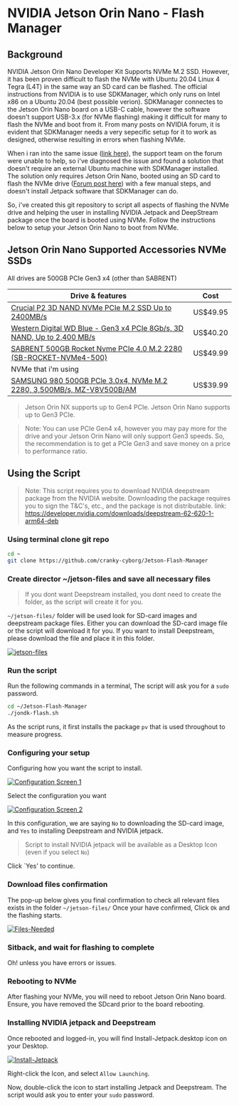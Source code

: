 # NVIDIA Jetson Orin Nano - Flash Manager

## Background

NVIDIA Jetson Orin Nano Developer Kit Supports NVMe M.2 SSD. However, it has been proven difficult to flash the NVMe with Ubuntu 20.04 Linux 4 Tegra (L4T) in the same way an SD card can be flashed. 
The official instructions from NVIDIA is to use SDKManager, which only runs on Intel x86 on a Ubuntu 20.04 (best possible verion). SDKManager connectes to the Jetson Orin Nano board on a USB-C cable, however the software doesn't support USB-3.x (for NVMe flashing) making it difficult for many to flash the NVMe and boot from it. From many posts on NVIDIA forum, it is evident that SDKManager needs a very sepecific setup for it to work as designed, otherwise resulting in errors when flashing NVMe.

When i ran into the same issue ([link here](https://forums.developer.nvidia.com/t/jetson-orin-nano-developer-kit-boot-from-nvme/250744/8 "link here")), the support team on the forum were unable to help, so i've diagnosed the issue and found a solution that doesn't require an external Ubuntu machine with SDKManager installed. The solution only requires Jetson Orin Nano, booted using an SD card to flash the NVMe drive ([Forum post here](https://forums.developer.nvidia.com/t/blog-boot-from-nvme-without-using-sdkmanager-or-external-ubuntu-pc-a-solution-that-works/252757 "Forum post here")) with a few manual steps, and doesn't install Jetpack software that SDKManager can do.

So, i've created this git repository to script all aspects of flashing the NVMe drive and helping the user in installing NVIDIA Jetpack and DeepStream package once the board is booted using NVMe. Follow the instructions below to setup your Jetson Orin Nano to boot from NVMe.

## Jetson Orin Nano Supported Accessories NVMe SSDs
All drives are 500GB PCIe Gen3 x4 (other than SABRENT)

|  Drive & features |   Cost |
| ------------ | ------------ |
|  [Crucial P2 3D NAND NVMe PCIe M.2 SSD Up to 2400MB/s](https://amzn.to/42NYh4P "Crucial P2 3D NAND NVMe PCIe M.2 SSD Up to 2400MB/s")  | US$49.95  |
|  [Western Digital WD Blue - Gen3 x4 PCIe 8Gb/s, 3D NAND, Up to 2,400 MB/s](https://amzn.to/3nIOkXz "Western Digital WD Blue - Gen3 x4 PCIe 8Gb/s, 3D NAND, Up to 2,400 MB/s") |  US$40.20 |
|  [SABRENT 500GB Rocket Nvme PCIe 4.0 M.2 2280 (SB-ROCKET-NVMe4-500)](https://amzn.to/42NYIft "SABRENT 500GB Rocket Nvme PCIe 4.0 M.2 2280 (SB-ROCKET-NVMe4-500)") |  US$49.99  |
|NVMe that i'm using |
|[SAMSUNG 980 500GB PCle 3.0x4, NVMe M.2 2280,  3,500MB/s, MZ-V8V500B/AM](https://amzn.to/3VdcNAh "SAMSUNG 980 500GB PCle 3.0x4, NVMe M.2 2280,  3,500MB/s, MZ-V8V500B/AM")|US$39.99|

> Jetson Orin NX supports up to Gen4 PCIe. Jetson Orin Nano supports
up to Gen3 PCIe.

> Note: You can use PCIe Gen4 x4, however you may pay more for the drive and your Jetson Orin Nano will only support Gen3 speeds. So, the recommendation is to get a PCIe Gen3 and save money on a price to performance ratio.

## Using the Script
> Note: This script requires you to download NVIDIA deepstream package from the NVIDIA website. Downloading the package requires you to sign the T&C's, etc., and the package is not distributable. 
> link: https://developer.nvidia.com/downloads/deepstream-62-620-1-arm64-deb 

### Using terminal clone git repo

```bash
cd ~
git clone https://github.com/cranky-cyborg/Jetson-Flash-Manager

```
### Create director ~/jetson-files and save all necessary files
> If you dont want Deepstream installed, you dont need to create the folder, as the script will create it for you.

`~/jetson-files/` folder will be used look for SD-card images and deepstream package files. 
Either you can download the SD-card image file or the script will download it for you.
If you want to install Deepstream, please download the file and place it in this folder.

[![jetson-files](./pictures/jetson-files.png "jetson-files")](./pictures/jetson-files "jetson-files")

### Run the script

Run the following commands in a terminal,
The script will ask you for a `sudo` password.

```bash
cd ~/Jetson-Flash-Manager
./jondk-flash.sh

```
As the script runs, it first installs the package `pv` that is used throughout to measure progress.

### Configuring your setup

Configuring how you want the script to install.

[![Configuration Screen 1](./pictures/jon-script-config.png "Configuration Screen 1")](./pictures/jon-script-config.png "Configuration Screen 1")

Select the configuration you want

[![Configuration Screen 2](./pictures/jon-script-conf2.png "Configuration Screen 2")](./pictures/jon-script-conf2.png "Configuration Screen 2")

In this configuration, we are saying `No` to downloading the SD-card image, and `Yes` to installing Deepstream and NVIDIA jetpack.
> Script to install NVIDIA jetpack will be available as a Desktop Icon (even if you select `No`)

Click `Yes' to continue.

### Download files confirmation

The pop-up below gives you final confirmation to check all relevant files exists in the folder `~/jetson-files/`
Once your have confirmed, Click `Ok` and the flashing starts. 

[![Files-Needed](./pictures/file-needed.png "Files-Needed")](./pictures/file-needed.png "Files-Needed")

### Sitback, and wait for flashing to complete
Oh! unless you have errors or issues. 
### Rebooting to NVMe

After flashing your NVMe, you will need to reboot Jetson Orin Nano board.
Ensure, you have removed the SDcard prior to the board rebooting.

### Installing NVIDIA jetpack and Deepstream
Once rebooted and logged-in, you will find Install-Jetpack.desktop icon on your Desktop.

[![Install-Jetpack](./pictures/install-jetpack-1.png "Install-Jetpack")](./pictures/install-jetpack-1.png "Install-Jetpack")

Right-click the Icon, and select `Allow Launching`.

Now, double-click the icon to start installing Jetpack and Deepstream.
The script would ask you to enter your `sudo` password.









